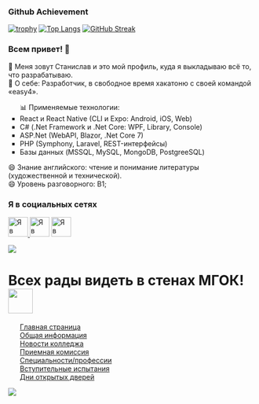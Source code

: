 ### Github Achievement
[![trophy](https://github-profile-trophy.vercel.app/?username=ryo-ma)](https://github.com/ryo-ma/github-profile-trophy)
[![Top Langs](https://github-readme-stats.vercel.app/api/top-langs/?username=stasnorman&layout=compact)](https://github.com/anuraghazra/github-readme-stats)
[![GitHub Streak](https://github-readme-streak-stats.herokuapp.com/?user=stasnorman)](https://git.io/streak-stats)

### Всем привет! 👋
📌 Меня зовут Станислав и это мой профиль, куда я выкладываю всё то, что разрабатываю. <br/>
📌 О себе: Разработчик, в свободное время хакатоню с своей командой «easy4». 
<ul type="square">
📊 Применяемые технологии: 
      <li>React и React Native (CLI и Expo: Android, iOS, Web)</li> 
      <li>C# (.Net Framework и .Net Core: WPF, Library, Console)</li> 
      <li>ASP.Net (WebAPI, Blazor, .Net Core 7)</li> 
      <li>PHP (Symphony, Laravel, REST-интерфейсы)</li>
      <li>Базы данных (MSSQL, MySQL, MongoDB, PostgreeSQL)</li>
</ul>
😄 Знание английского: чтение и понимание литературы (художественной и технической). <br/>
😄 Уровень разговорного: B1;

### Я в социальных сетях
<a href='https://vk.com/dantejke' target='_blank'> <img alt="Я в ВКонтакте" src="https://upload.wikimedia.org/wikipedia/commons/thumb/2/21/VK.com-logo.svg/1024px-VK.com-logo.svg.png"  width="40" height="40"> </a>
<a href='https://www.instagram.com/stas_norman/' target='_blank'> <img alt="Я в Instagram" src="https://upload.wikimedia.org/wikipedia/commons/thumb/a/a5/Instagram_icon.png/2048px-Instagram_icon.png" width="40" height="40"></a>
<a target="_blank" href="https://www.youtube.com/channel/UCvclan-pHgz5LZ1ky_f1z1g?sub_confirmation=1"><img alt="Я в YouTube" src="https://upload.wikimedia.org/wikipedia/commons/thumb/e/e1/Logo_of_YouTube_%282015-2017%29.svg/1280px-Logo_of_YouTube_%282015-2017%29.svg.png" height="40" width="auto"></a><br/>

<img style="display:inline-block;" src="https://user-images.githubusercontent.com/27802579/218448256-3820348b-da8a-46ef-845a-0cffa0c0a9c1.png" style="width:100%;" />
<h1> Всех рады видеть в стенах МГОК! <img src="http://static.skaip.su/img/emoticons/180x180/f6fcff/highfive.gif" style="width:50px; height:auto;" /> </h1>

<ul style=" list-style-type: none;">
    <li><a href="https://mgok.mskobr.ru/">Главная страница</a></li>
    <li><a href="https://mgok.mskobr.ru/o-nas/obshaya-informatciya">Общая информация</a></li>
    <li><a href="https://mgok.mskobr.ru/o-nas/novosti">Новости колледжа</a></li>
    <li><a href="https://mgok.mskobr.ru/postuplenie-v-kolledzh/priemnaya-komissiya">Приемная комиссия</a></li> 
    <li><a href="https://mgok.mskobr.ru/postuplenie-v-kolledzh/specialnosti-professii">Специальности/профессии</a></li>
    <li><a href="https://mgok.mskobr.ru/postuplenie-v-kolledzh/vstupitelnye-ispytaniya">Вступительные испытания</a></li>
    <li><a href="https://mgok.mskobr.ru/postuplenie-v-kolledzh/dni-otkrytyh-dverej">Дни открытых дверей</a></li>
</ul>

<img style="display:inline-block;" src="https://user-images.githubusercontent.com/27802579/218448256-3820348b-da8a-46ef-845a-0cffa0c0a9c1.png" style="width:100%;" />
